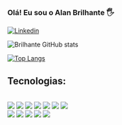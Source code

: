 ### Olá! Eu sou o Alan Brilhante 🖐️
[![Linkedin](https://img.shields.io/badge/LinkedIn-0077B5?style=for-the-badge&logo=linkedin&logoColor=white)](https://www.linkedin.com/in/alan-brilhante/)

![Brilhante GitHub stats](https://github-readme-stats.vercel.app/api?username=brilhante&show_icons=true&theme=dracula)

[![Top Langs](https://github-readme-stats.vercel.app/api/top-langs/?username=anuraghazra&layout=compact)](https://github.com/brilhante/github-readme-stats)



## Tecnologias:
<div style=" display: inline_block"><br>
  <img src="https://img.shields.io/badge/HTML5-E34F26?style=for-the-badge&logo=html5&logoColor=white" />
  <img src="https://img.shields.io/badge/CSS-239120?&style=for-the-badge&logo=css3&logoColor=white" />
  <img src="https://img.shields.io/badge/PHP-777BB4?style=for-the-badge&logo=php&logoColor=white" />
  <img src="https://img.shields.io/badge/jQuery-0769AD?style=for-the-badge&logo=jquery&logoColor=white" />
  <img src="https://img.shields.io/badge/Node.js-43853D?style=for-the-badge&logo=node.js&logoColor=white" />
  <img src="https://img.shields.io/badge/MySQL-00000F?style=for-the-badge&logo=mysql&logoColor=white" />
  <img src="https://img.shields.io/badge/Laravel-FF2D20?style=for-the-badge&logo=laravel&logoColor=whit " /> <br> 
  <img src="https://img.shields.io/badge/Bootstrap-563D7C?style=for-the-badge&logo=bootstrap&logoColor=white " />
  <img src="https://img.shields.io/badge/Microsoft_SQL_Server-CC2927?style=for-the-badge&logo=microsoft-sql-server&logoColor=white" />
  <img src="https://img.shields.io/badge/MongoDB-4EA94B?style=for-the-badge&logo=mongodb&logoColor=white" />
  <img src="https://img.shields.io/badge/React-20232A?style=for-the-badge&logo=react&logoColor=61DAFB" />
  <img src="https://img.shields.io/badge/JavaScript-F7DF1E?style=for-the-badge&logo=javascript&logoColor=black" />
</div>  


<!---Links
https://dev.to/envoy_/150-badges-for-github-pnk 
https://github.com/anuraghazra/github-readme-stats#themes
https://emojipedia.org/hand-with-fingers-splayed/
--!>
